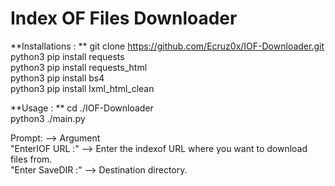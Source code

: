 # Index OF Files Downloader

**Installations :  **
git clone https://github.com/Ecruz0x/IOF-Downloader.git  
python3 pip install requests  
python3 pip install requests_html  
python3 pip install bs4  
python3 pip install lxml_html_clean  

**Usage :  **
cd ./IOF-Downloader  
python3 ./main.py  

Prompt:           -->   Argument  
"EnterIOF URL :"  -->  Enter the indexof URL where you want to download files from.  
"Enter SaveDIR :" -->  Destination directory.  
